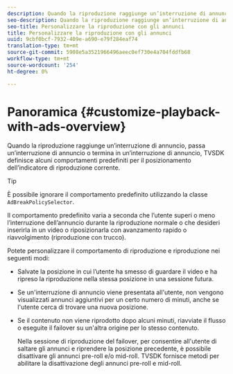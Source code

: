 ```yaml
---
description: Quando la riproduzione raggiunge un’interruzione di annuncio, passa un’interruzione di annuncio o termina in un’interruzione di annuncio, TVSDK definisce alcuni comportamenti predefiniti per il posizionamento dell’indicatore di riproduzione corrente.
seo-description: Quando la riproduzione raggiunge un’interruzione di annuncio, passa un’interruzione di annuncio o termina in un’interruzione di annuncio, TVSDK definisce alcuni comportamenti predefiniti per il posizionamento dell’indicatore di riproduzione corrente.
seo-title: Personalizzare la riproduzione con gli annunci
title: Personalizzare la riproduzione con gli annunci
uuid: 9cbf0bcf-7932-409e-a690-e79f284eaf74
translation-type: tm+mt
source-git-commit: 5908e5a3521966496aeec0ef730e4a704fddfb68
workflow-type: tm+mt
source-wordcount: '254'
ht-degree: 0%

---
```



# Panoramica {#customize-playback-with-ads-overview}

Quando la riproduzione raggiunge un’interruzione di annuncio, passa un’interruzione di annuncio o termina in un’interruzione di annuncio, TVSDK definisce alcuni comportamenti predefiniti per il posizionamento dell’indicatore di riproduzione corrente.

>[!TIP]
>
>È possibile ignorare il comportamento predefinito utilizzando la classe `AdBreakPolicySelector`.

Il comportamento predefinito varia a seconda che l’utente superi o meno l’interruzione dell’annuncio durante la riproduzione normale o che desideri inserirla in un video o riposizionarla con avanzamento rapido o riavvolgimento (riproduzione con trucco).

Potete personalizzare il comportamento di riproduzione e riproduzione nei seguenti modi:

* Salvate la posizione in cui l’utente ha smesso di guardare il video e ha ripreso la riproduzione nella stessa posizione in una sessione futura.
* Se un&#39;interruzione di annuncio viene presentata all&#39;utente, non vengono visualizzati annunci aggiuntivi per un certo numero di minuti, anche se l&#39;utente cerca di trovare una nuova posizione.
* Se il contenuto non viene riprodotto dopo alcuni minuti, riavviate il flusso o eseguite il failover su un&#39;altra origine per lo stesso contenuto.

   Nella sessione di riproduzione del failover, per consentire all&#39;utente di saltare gli annunci e riprendere la posizione precedente, è possibile disattivare gli annunci pre-roll e/o mid-roll. TVSDK fornisce metodi per abilitare la disattivazione degli annunci pre-roll e mid-roll.